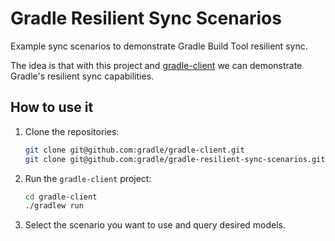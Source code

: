 # Gradle Resilient Sync Scenarios
Example sync scenarios to demonstrate Gradle Build Tool resilient sync.

The idea is that with this project and [gradle-client](https://github.com/gradle/gradle-client) we can demonstrate Gradle's resilient sync capabilities.

## How to use it
1. Clone the repositories:
   ```bash
   git clone git@github.com:gradle/gradle-client.git
   git clone git@github.com:gradle/gradle-resilient-sync-scenarios.git
    ```
2. Run the `gradle-client` project:
   ```bash
   cd gradle-client
   ./gradlew run
   ```
3. Select the scenario you want to use and query desired models.
   
   
